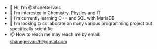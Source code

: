 - 👋 Hi, I’m @ShaneGervais
- 👀 I’m interested in Chemistry, Physics and IT
- 🌱 I’m currently learning C++ and SQL with MariaDB
- 💞️ I’m looking to collaborate on many various programming project but specifically scientific
- 📫 How to reach me may reach me by email: shanegervais16@gmail.com

<!---
ShaneGervais/ShaneGervais is a ✨ special ✨ repository because its `README.md` (this file) appears on your GitHub profile.
You can click the Preview link to take a look at your changes.
--->
